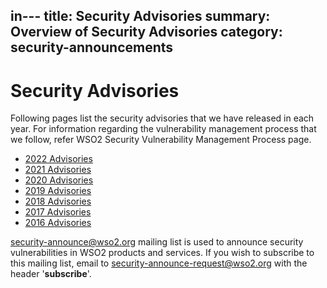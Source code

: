 in---
title: Security Advisories
summary: Overview of Security Advisories
category: security-announcements
---

# Security Advisories

Following pages list the security advisories that we have released in each year. For information regarding the vulnerability management process that we follow, refer WSO2 Security Vulnerability Management Process page.

* [2022 Advisories]({{#base_path#}}/security-announcements/security-advisories/2022/2022-advisories/)
* [2021 Advisories]({{#base_path#}}/security-announcements/security-advisories/2021/2021-advisories/)
* [2020 Advisories]({{#base_path#}}/security-announcements/security-advisories/2020/2020-advisories/)
* [2019 Advisories]({{#base_path#}}/security-announcements/security-advisories/2019/2019-advisories/)
* [2018 Advisories]({{#base_path#}}/security-announcements/security-advisories/2018/2018-advisories/)
* [2017 Advisories]({{#base_path#}}/security-announcements/security-advisories/2017/2017-advisories/)
* [2016 Advisories]({{#base_path#}}/security-announcements/security-advisories/2016/2016-advisories/)

security-announce@wso2.org  mailing list is used to announce security vulnerabilities in WSO2 products and services. If you wish to subscribe to this mailing list, email to <security-announce-request@wso2.org> with the header '**subscribe**'.